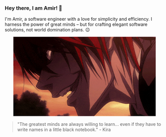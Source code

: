 ### Hey there, I am Amir! 👋

I'm Amir, a software engineer with a love for simplicity and efficiency.
I harness the power of great minds – but for crafting elegant software solutions, not world domination plans. 😉

<p align="center">
  <img src="https://github.com/KiraTheGenius/KiraTheGenius/blob/main/1_evil(1).gif" width="450" />
</p>

> "The greatest minds are always willing to learn... even if they have to write names in a little black notebook." - Kira
